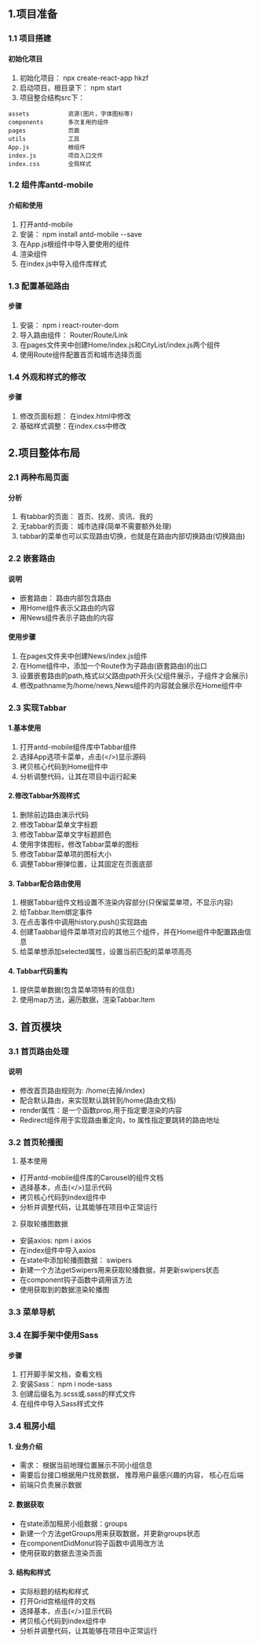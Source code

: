 ## 1.项目准备
### 1.1 项目搭建
#### 初始化项目
1. 初始化项目： npx create-react-app hkzf
2. 启动项目，根目录下： npm start
3. 项目整合结构src下：
```
assets           资源(图片，字体图标等)
components       多次复用的组件
pages            页面
utils            工具
App.js           根组件
index.js         项目入口文件
index.css        全局样式
```
### 1.2 组件库antd-mobile
#### 介绍和使用
1. 打开antd-mobile
2. 安装： npm install antd-mobile --save
3. 在App.js根组件中导入要使用的组件
4. 渲染组件
5. 在index.js中导入组件库样式

### 1.3 配置基础路由
#### 步骤
1. 安装： npm i react-router-dom
2. 导入路由组件： Router/Route/Link
3. 在pages文件夹中创建Home/index.js和CityList/index.js两个组件
4. 使用Route组件配置首页和城市选择页面

### 1.4 外观和样式的修改
#### 步骤
1. 修改页面标题： 在index.html中修改
2. 基础样式调整：在index.css中修改

## 2.项目整体布局
### 2.1 两种布局页面
#### 分析
1. 有tabbar的页面： 首页、找房、资讯、我的
2. 无tabbar的页面： 城市选择(简单不需要额外处理)
3. tabbar的菜单也可以实现路由切换，也就是在路由内部切换路由(切换路由)

### 2.2 嵌套路由
#### 说明
* 嵌套路由： 路由内部包含路由
* 用Home组件表示父路由的内容
* 用News组件表示子路由的内容
#### 使用步骤
1. 在pages文件夹中创建News/index.js组件
2. 在Home组件中，添加一个Route作为子路由(嵌套路由)的出口
3. 设置嵌套路由的path,格式以父路由path开头(父组件展示，子组件才会展示)
4. 修改pathname为/home/news,News组件的内容就会展示在Home组件中
### 2.3 实现Tabbar
#### 1.基本使用
1. 打开antd-mobile组件库中Tabbar组件
2. 选择App选项卡菜单，点击(</>)显示源码
3. 拷贝核心代码到Home组件中
4. 分析调整代码，让其在项目中运行起来
#### 2.修改Tabbar外观样式
1. 删除前边路由演示代码
2. 修改Tabbar菜单文字标题
3. 修改Tabbar菜单文字标题颜色
4. 使用字体图标，修改Tabbar菜单的图标
5. 修改Tabbar菜单项的图标大小
6. 调整Tabbar擦弹位置，让其固定在页面底部
#### 3. Tabbar配合路由使用
1. 根据Tabbar组件文档设置不渲染内容部分(只保留菜单项，不显示内容)
2. 给Tabbar.Item绑定事件
3. 在点击事件中调用history.push()实现路由
4. 创建Taabbar组件菜单项对应的其他三个组件，并在Home组件中配置路由信息
5. 给菜单想添加selected属性，设置当前匹配的菜单项高亮

#### 4. Tabbar代码重构
1. 提供菜单数据(包含菜单项特有的信息)
2. 使用map方法，遍历数据，渲染Tabbar.Item

## 3. 首页模块
### 3.1 首页路由处理
#### 说明
* 修改首页路由规则为: /home(去掉/index)
* 配合默认路由，来实现默认跳转到/home(路由文档)
* render属性：是一个函数prop,用于指定要渲染的内容
* Redirect组件用于实现路由重定向，to 属性指定要跳转的路由地址
### 3.2 首页轮播图
1. 基本使用
* 打开antd-mobile组件库的Carousel的组件文档
* 选择基本，点击(</>)显示代码
* 拷贝核心代码到index组件中
* 分析并调整代码，让其能够在项目中正常运行

2. 获取轮播图数据
* 安装axios: npm i axios
* 在index组件中导入axios
* 在state中添加轮播图数据： swipers
* 新建一个方法getSwipers用来获取轮播数据，并更新swipers状态
* 在component钩子函数中调用该方法
* 使用获取到的数据渲染轮播图
### 3.3 菜单导航
### 3.4 在脚手架中使用Sass
#### 步骤
1. 打开脚手架文档，查看文档
2. 安装Sass： npm i node-sass
3. 创建后缀名为.scss或.sass的样式文件
4. 在组件中导入Sass样式文件
### 3.4 租房小组
#### 1. 业务介绍
* 需求： 根据当前地理位置展示不同小组信息
* 需要后台接口根据用户找房数据， 推荐用户最感兴趣的内容， 核心在后端
* 前端只负责展示数据
#### 2. 数据获取
* 在state添加租房小组数据：groups
* 新建一个方法getGroups用来获取数据，并更新groups状态
* 在componentDidMonut钩子函数中调用改方法
* 使用获取的数据去渲染页面
#### 3. 结构和样式
* 实际标题的结构和样式
* 打开Grid宫格组件的文档
* 选择基本，点击(</>)显示代码
* 拷贝核心代码到index组件中
* 分析并调整代码，让其能够在项目中正常运行